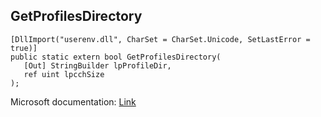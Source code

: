 ## GetProfilesDirectory

```
[DllImport("userenv.dll", CharSet = CharSet.Unicode, SetLastError = true)]
public static extern bool GetProfilesDirectory(
   [Out] StringBuilder lpProfileDir,
   ref uint lpcchSize
);
```

Microsoft documentation: [Link](https://docs.microsoft.com/en-us/windows/win32/api/userenv/nf-userenv-getprofilesdirectoryw)
